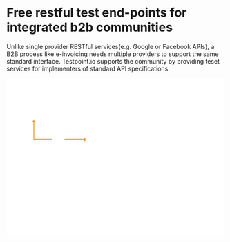 # Free restful test end-points for integrated b2b communities

Unlike single provider RESTful services(e.g. Google or Facebook APIs), a B2B process like e-invoicing needs multiple providers to support the same standard interface. Testpoint.io supports the community by providing teset services for implementers of standard API specifications 

![alt text](/images/home-diagram.png)